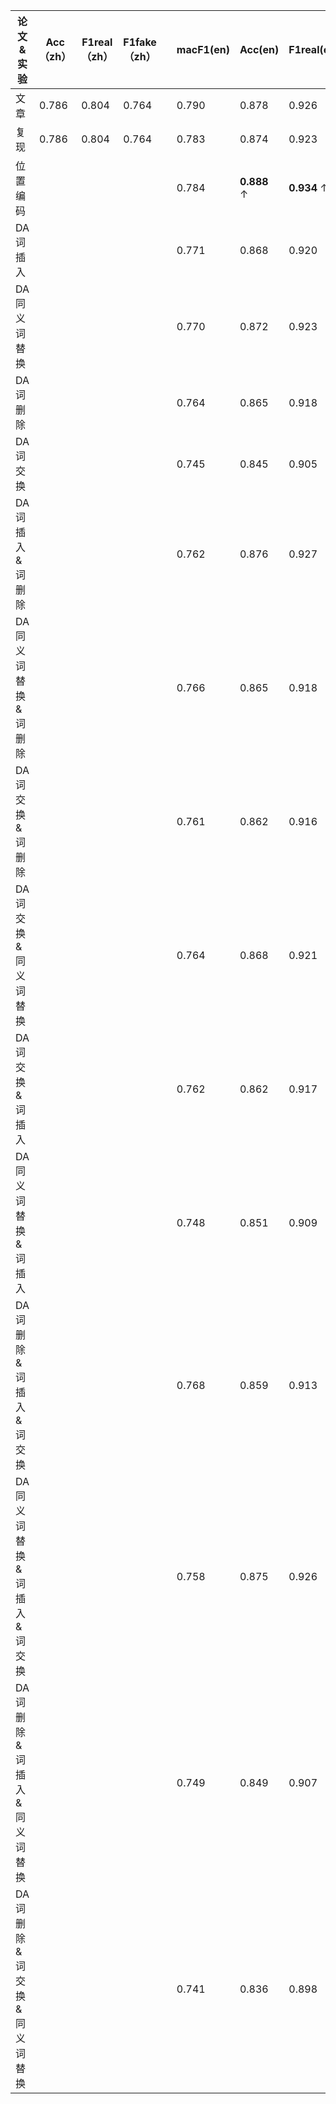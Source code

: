 |论文&实验|Acc（zh）|F1real（zh）|F1fake（zh）||macF1(en)|Acc(en)|F1real(en)|F1fake(en)|
|-----|-----|-----|-----|---|----|-----|-----|-----|
|文章|0.786|0.804|0.764||0.790|0.878|0.926|0.653|
|复现|0.786|0.804|0.764||0.783|0.874|0.923|0.643|
|位置编码|||||0.784|**0.888** ↑|**0.934** ↑|0.634|
|DA词插入|||||0.771|0.868|0.920|0.621|
|DA同义词替换|||||0.770|0.872|0.923|0.618|
|DA词删除|||||0.764|0.865|0.918|0.610|
|DA词交换|||||0.745|0.845|0.905|0.586|
|DA词插入&词删除|||||0.762|0.876|0.927|0.598|
|DA同义词替换&词删除|||||0.766|0.865|0.918|0.614|
|DA词交换&词删除|||||0.761|0.862|0.916|0.606|
|DA词交换&同义词替换|||||0.764|0.868|0.921|0.607|
|DA词交换&词插入|||||0.762|0.862|0.917|0.608|
|DA同义词替换&词插入|||||0.748|0.851|0.909|0.587|
|DA词删除&词插入&词交换|||||0.768|0.859|0.913|0.623|
|DA同义词替换&词插入&词交换|||||0.758|0.875|0.926|0.590|
|DA词删除&词插入&同义词替换|||||0.749|0.849|0.907|0.591|
|DA词删除&词交换&同义词替换|||||0.741|0.836|0.898|0.583|
